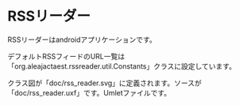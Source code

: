 # RSSリーダー

RSSリーダーはandroidアプリケーションです。

デフォルトRSSフィードのURL一覧は「org.aleajactaest.rssreader.util.Constants」クラスに設定しています。

クラス図が「doc/rss_reader.svg」に定義されます。ソースが「doc/rss_reader.uxf」です。Umletファイルです。
